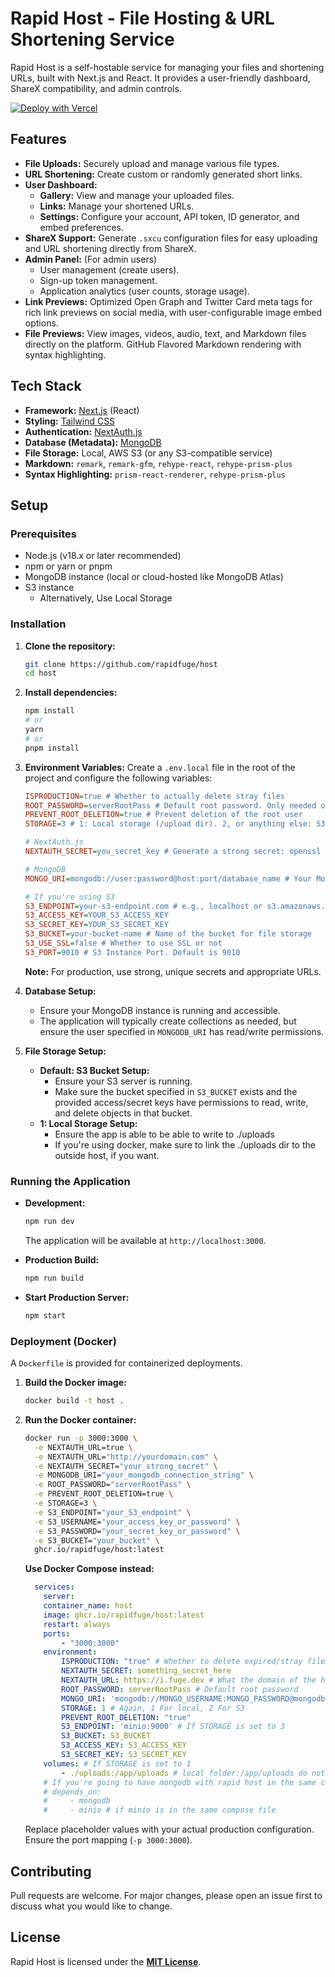 # Rapid Host - File Hosting & URL Shortening Service

Rapid Host is a self-hostable service for managing your files and shortening URLs, built with Next.js and React. It provides a user-friendly dashboard, ShareX compatibility, and admin controls.

[![Deploy with Vercel](https://vercel.com/button)](https://vercel.com/new/clone?repository-url=https%3A%2F%2Fgithub.com%2Frapidfuge%2Fhost&env=MONGO_URI,STORAGE,ISPRODUCTION,ROOT_PASSWORD,NEXTAUTH_URL,NEXTAUTH_SECRET&envDescription=Go%20read%20the%20number%203%20of%20installation%20on%20the%20README%20for%20more%20information%20about%20the%20Environment%20variables.&envLink=https%3A%2F%2Fgithub.com%2FRapidFuge%2Fhost%2F%23installation)

## Features

*   **File Uploads:** Securely upload and manage various file types.
*   **URL Shortening:** Create custom or randomly generated short links.
*   **User Dashboard:**
    *   **Gallery:** View and manage your uploaded files.
    *   **Links:** Manage your shortened URLs.
    *   **Settings:** Configure your account, API token, ID generator, and embed preferences.
*   **ShareX Support:** Generate `.sxcu` configuration files for easy uploading and URL shortening directly from ShareX.
*   **Admin Panel:** (For admin users)
    *   User management (create users).
    *   Sign-up token management.
    *   Application analytics (user counts, storage usage).
*   **Link Previews:** Optimized Open Graph and Twitter Card meta tags for rich link previews on social media, with user-configurable image embed options.
*   **File Previews:** View images, videos, audio, text, and Markdown files directly on the platform. GitHub Flavored Markdown rendering with syntax highlighting.

## Tech Stack

*   **Framework:** [Next.js](https://nextjs.org/) (React)
*   **Styling:** [Tailwind CSS](https://tailwindcss.com/)
*   **Authentication:** [NextAuth.js](https://next-auth.js.org/)
*   **Database (Metadata):** [MongoDB](https://www.mongodb.com/)
*   **File Storage:** Local, AWS S3 (or any S3-compatible service)
*   **Markdown:** `remark`, `remark-gfm`, `rehype-react`, `rehype-prism-plus`
*   **Syntax Highlighting:** `prism-react-renderer`, `rehype-prism-plus`

## Setup

### Prerequisites

*   Node.js (v18.x or later recommended)
*   npm or yarn or pnpm
*   MongoDB instance (local or cloud-hosted like MongoDB Atlas)
*   S3 instance
    * Alternatively, Use Local Storage

### Installation

1.  **Clone the repository:**
    ```bash
    git clone https://github.com/rapidfuge/host
    cd host
    ```

2.  **Install dependencies:**
    ```bash
    npm install
    # or
    yarn
    # or
    pnpm install
    ```

3.  **Environment Variables:**
    Create a `.env.local` file in the root of the project and configure the following variables:

    ```ini
    ISPRODUCTION=true # Whether to actually delete stray files
    ROOT_PASSWORD=serverRootPass # Default root password. Only needed on first init of MongoDB
    PREVENT_ROOT_DELETION=true # Prevent deletion of the root user
    STORAGE=3 # 1: Local storage (/upload dir). 2, or anything else: S3 (Default) S3 File DB

    # NextAuth.js
    NEXTAUTH_SECRET=you_secret_key # Generate a strong secret: openssl rand -base64 32

    # MongoDB
    MONGO_URI=mongodb://user:password@host:port/database_name # Your MongoDB connection string

    # If you're using S3
    S3_ENDPOINT=your-s3-endpoint.com # e.g., localhost or s3.amazonaws.com or localhost:9010
    S3_ACCESS_KEY=YOUR_S3_ACCESS_KEY
    S3_SECRET_KEY=YOUR_S3_SECRET_KEY
    S3_BUCKET=your-bucket-name # Name of the bucket for file storage
    S3_USE_SSL=false # Whether to use SSL or not
    S3_PORT=9010 # S3 Instance Port. Default is 9010
    ```
    **Note:** For production, use strong, unique secrets and appropriate URLs.

4.  **Database Setup:**
    *   Ensure your MongoDB instance is running and accessible.
    *   The application will typically create collections as needed, but ensure the user specified in `MONGODB_URI` has read/write permissions.

5.  **File Storage Setup:**
    * **Default: S3 Bucket Setup:**
        *   Ensure your S3 server is running.
        *   Make sure the bucket specified in `S3_BUCKET` exists and the provided access/secret keys have permissions to read, write, and delete objects in that bucket.
    * **1: Local Storage Setup:**
        * Ensure the app is able to be able to write to ./uploads
        * If you're using docker, make sure to link the ./uploads dir to the outside host, if you want.

### Running the Application

*   **Development:**
    ```bash
    npm run dev
    ```
    The application will be available at `http://localhost:3000`.

*   **Production Build:**
    ```bash
    npm run build
    ```

*   **Start Production Server:**
    ```bash
    npm start
    ```

### Deployment (Docker)

A `Dockerfile` is provided for containerized deployments.

1.  **Build the Docker image:**
    ```bash
    docker build -t host .
    ```
2.  **Run the Docker container:**
    ```bash
    docker run -p 3000:3000 \
      -e NEXTAUTH_URL=true \
      -e NEXTAUTH_URL="http://yourdomain.com" \
      -e NEXTAUTH_SECRET="your_strong_secret" \
      -e MONGODB_URI="your_mongodb_connection_string" \
      -e ROOT_PASSWORD="serverRootPass" \
      -e PREVENT_ROOT_DELETION=true \
      -e STORAGE=3 \
      -e S3_ENDPOINT="your_S3_endpoint" \
      -e S3_USERNAME="your_access_key_or_password" \
      -e S3_PASSWORD="your_secret_key_or_password" \
      -e S3_BUCKET="your_bucket" \
      ghcr.io/rapidfuge/host:latest
    ```
    **Use Docker Compose instead:**
    ```yaml
      services:  
        server:  
        container_name: host  
        image: ghcr.io/rapidfuge/host:latest  
        restart: always  
        ports:  
            - "3000:3000"  
        environment:  
            ISPRODUCTION: "true" # Whether to delete expired/stray files/database entry.  
            NEXTAUTH_SECRET: something_secret_here  
            NEXTAUTH_URL: https://i.fuge.dev # What the domain of the host is gonna be. Not required anymore.
            ROOT_PASSWORD: serverRootPass # Default root password  
            MONGO_URI: 'mongodb://MONGO_USERNAME:MONGO_PASSWORD@mongodb:27017/'  
            STORAGE: 1 # Again, 1 For local, 2 For S3
            PREVENT_ROOT_DELETION: "true"
            S3_ENDPOINT: 'minio:9000' # If STORAGE is set to 3
            S3_BUCKET: S3_BUCKET 
            S3_ACCESS_KEY: S3_ACCESS_KEY 
            S3_SECRET_KEY: S3_SECRET_KEY 
        volumes: # If STORAGE is set to 1
            - ./uploads:/app/uploads # local_folder:/app/uploads do not change /app/uploads 
        # If you're going to have mongodb with rapid host in the same compose file
        # depends_on:  
        #     - mongodb
        #     - minio # if minio is in the same compose file
    ```
    Replace placeholder values with your actual production configuration. Ensure the port mapping (`-p 3000:3000`).

## Contributing

Pull requests are welcome. For major changes, please open an issue first to discuss what you would like to change.

## License

Rapid Host is licensed under the [**MIT License**](https://opensource.org/license/MIT).